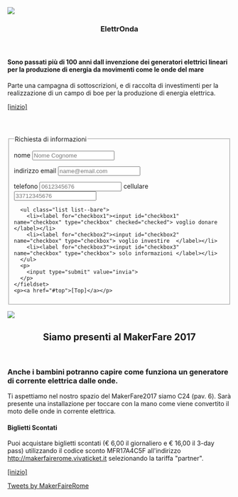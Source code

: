 ![](https://chibicode.github.io/duo/static/images/og.jpg)

<section id="text">
  <article id="text__paragraphs">
    <header>
      <h1>ElettrOnda</h1></header>
    <div>
<h4>
Sono passati più di 100 anni dall invenzione dei generatori elettrici lineari per la produzione di energia da movimenti come le onde del mare</h4>  
      <p>
	Parte una campagna di sottoscrizioni, e di raccolta di investimenti per la realizzazione di un campo di boe per la produzione di energia elettrica.
</p> 
    </div>
    <footer>
      <p><a href="#top">[inizio]</a></p>
    </footer>
  </article>
</section>
<section id="forms">
  <header> <h2></h2></header>
  <form>
    <fieldset id="forms__input">
      <legend>Richiesta di informazioni</legend>
      <p>
        <label for="input__name">nome</label>
        <input id="input__name" type="text" placeholder="Nome Cognome">
      </p>
      <p>
        <label for="input__emailaddress">indirizzo email</label>
        <input id="input__emailaddress" type="email" placeholder="name@email.com">
      </p>
      <p>	   
	<label for="input__phone">telefono</label>
        <input id="input__phone" type="tel" placeholder="0612345676">
        <label for="input__mobile">cellulare</label>
        <input id="input__mobile" type="tel" placeholder="33712345676">
      </p>

      <ul class="list list--bare">
        <li><label for="checkbox1"><input id="checkbox1" name="checkbox" type="checkbox" checked="checked"> voglio donare </label></li>
        <li><label for="checkbox2"><input id="checkbox2" name="checkbox" type="checkbox"> voglio investire  </label></li>
        <li><label for="checkbox3"><input id="checkbox3" name="checkbox" type="checkbox"> solo informazioni </label></li>
      </ul>
      <p>
        <input type="submit" value="invia">
      </p>
    </fieldset>
    <p><a href="#top">[Top]</a></p>
  </form>
</section>


![](http://www.makerfairerome.eu/wp-content/uploads/2017/05/MF17_Banner_ITA-04.png)


<section id="makerfare">
  <article id="text__paragraphs">
    <header>
      <h2>Siamo presenti al MakerFare 2017</h2></header>
    <div>
    <h3> 
        Anche i bambini potranno capire come funziona un generatore di corrente elettrica dalle onde. 
    </h3>
      <p>
         Ti aspettiamo nel nostro spazio del MakerFare2017 siamo   C24 (pav. 6). Sarà presente una installazione per toccare con la mano come viene convertito  il moto delle onde in corrente elettrica.  
     </p>
<h4>Biglietti Scontati</h4>
<p>
Puoi acquistare biglietti scontati (€ 6,00 il giornaliero e € 16,00 il 3-day pass) utilizzando il codice sconto MFR17A4C5F all'indirizzo <a href="http://makerfairerome.vivaticket.it/">http://makerfairerome.vivaticket.it</a>  selezionando la tariffa "partner".
</p>
    </div>
    <footer>
      <p><a href="#top">[inizio]</a></p>
    </footer>
</article>
</section>

<a class="twitter-timeline" href="https://twitter.com/MakerFaireRome?ref_src=twsrc%5Etfw">Tweets by MakerFaireRome</a> <script async src="https://platform.twitter.com/widgets.js" charset="utf-8"></script> 
